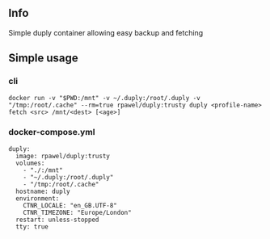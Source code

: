 ## Info
Simple duply container allowing easy backup and fetching

## Simple usage
### cli
`docker run -v "$PWD:/mnt" -v ~/.duply:/root/.duply -v "/tmp:/root/.cache" --rm=true rpawel/duply:trusty duply <profile-name> fetch <src> /mnt/<dest> [<age>]`

### docker-compose.yml

```
duply:
  image: rpawel/duply:trusty
  volumes:
    - "./:/mnt"
    - "~/.duply:/root/.duply"
    - "/tmp:/root/.cache"
  hostname: duply
  environment:
    CTNR_LOCALE: "en_GB.UTF-8"
    CTNR_TIMEZONE: "Europe/London"
  restart: unless-stopped
  tty: true
```
